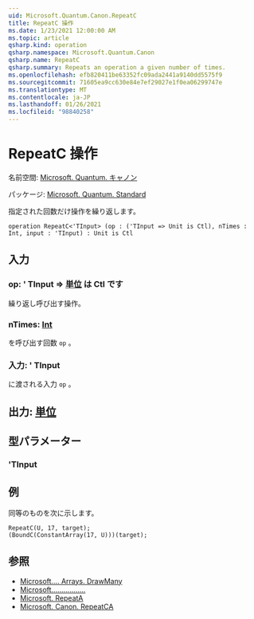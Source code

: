 ```yaml
---
uid: Microsoft.Quantum.Canon.RepeatC
title: RepeatC 操作
ms.date: 1/23/2021 12:00:00 AM
ms.topic: article
qsharp.kind: operation
qsharp.namespace: Microsoft.Quantum.Canon
qsharp.name: RepeatC
qsharp.summary: Repeats an operation a given number of times.
ms.openlocfilehash: efb820411be63352fc09ada2441a9140dd5575f9
ms.sourcegitcommit: 71605ea9cc630e84e7ef29027e1f0ea06299747e
ms.translationtype: MT
ms.contentlocale: ja-JP
ms.lasthandoff: 01/26/2021
ms.locfileid: "98840258"
---
```

# <a name="repeatc-operation"></a>RepeatC 操作

名前空間: [Microsoft. Quantum. キャノン](xref:Microsoft.Quantum.Canon)

パッケージ: [Microsoft. Quantum. Standard](https://nuget.org/packages/Microsoft.Quantum.Standard)


指定された回数だけ操作を繰り返します。

```qsharp
operation RepeatC<'TInput> (op : ('TInput => Unit is Ctl), nTimes : Int, input : 'TInput) : Unit is Ctl
```


## <a name="input"></a>入力

### <a name="op--tinput--unit--is-ctl"></a>op: ' TInput => [単位](xref:microsoft.quantum.lang-ref.unit)  は Ctl です

繰り返し呼び出す操作。


### <a name="ntimes--int"></a>nTimes: [Int](xref:microsoft.quantum.lang-ref.int)

を呼び出す回数 `op` 。


### <a name="input--tinput"></a>入力: ' TInput

に渡される入力 `op` 。



## <a name="output--unit"></a>出力: [単位](xref:microsoft.quantum.lang-ref.unit)



## <a name="type-parameters"></a>型パラメーター

### <a name="tinput"></a>'TInput



## <a name="example"></a>例

同等のものを次に示します。

```qsharp
RepeatC(U, 17, target);
(BoundC(ConstantArray(17, U)))(target);
```

## <a name="see-also"></a>参照

- [Microsoft.... Arrays. DrawMany](xref:Microsoft.Quantum.Arrays.DrawMany)
- [Microsoft.................](xref:Microsoft.Quantum.Canon.Repeat)
- [Microsoft. RepeatA](xref:Microsoft.Quantum.Canon.RepeatA)
- [Microsoft. Canon. RepeatCA](xref:Microsoft.Quantum.Canon.RepeatCA)